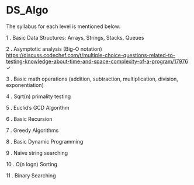 # DS_Algo

The syllabus for each level is mentioned below:

1 . Basic Data Structures: Arrays, Strings, Stacks, Queues 

2 . Asymptotic analysis (Big-O notation)
https://discuss.codechef.com/t/multiple-choice-questions-related-to-testing-knowledge-about-time-and-space-complexity-of-a-program/17976 ✓

3 . Basic math operations (addition, subtraction, multiplication, division, exponentiation)

4 . Sqrt(n) primality testing

5 . Euclid’s GCD Algorithm

6 . Basic Recursion

7 . Greedy Algorithms

8 . Basic Dynamic Programming

9 . Naive string searching

10 . O(n logn) Sorting

11 . Binary Searching
